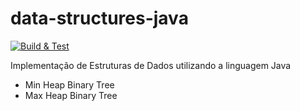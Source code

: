 # data-structures-java
[![Build & Test](https://github.com/paulosantama/data-structures-java/actions/workflows/gradle.yml/badge.svg)](https://github.com/paulosantama/data-structures-java/actions/workflows/gradle.yml)

Implementação de Estruturas de Dados utilizando a linguagem Java

- Min Heap Binary Tree
- Max Heap Binary Tree
